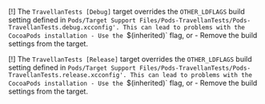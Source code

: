 [!] The `TravellanTests [Debug]` target overrides the `OTHER_LDFLAGS` build setting defined in `Pods/Target Support Files/Pods-TravellanTests/Pods-TravellanTests.debug.xcconfig'. This can lead to problems with the CocoaPods installation
    - Use the `$(inherited)` flag, or
    - Remove the build settings from the target.

[!] The `TravellanTests [Release]` target overrides the `OTHER_LDFLAGS` build setting defined in `Pods/Target Support Files/Pods-TravellanTests/Pods-TravellanTests.release.xcconfig'. This can lead to problems with the CocoaPods installation
    - Use the `$(inherited)` flag, or
    - Remove the build settings from the target.
